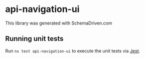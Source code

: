 
# api-navigation-ui

This library was generated with SchemaDriven.com

## Running unit tests

Run `nx test api-navigation-ui` to execute the unit tests via [Jest](https://jestjs.io).


